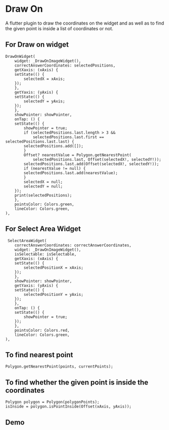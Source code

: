 # Draw On

A flutter plugin to draw the coordinates on the widget and as well as to find the given point is inside a list of coordinates or not.


## For Draw on widget 

```
DrawOnWidget(
    widget: _DrawOnImageWidget(),
    correctAnswerCoordinates: selectedPositions,
    getXaxis: (xAxis) {
    setState(() {
        selectedX = xAxis;
    });
    },
    getYaxis: (yAxis) {
    setState(() {
        selectedY = yAxis;
    });
    },
    showPointer: showPointer,
    onTap: () {
    setState(() {
        showPointer = true;
        if (selectedPositions.last.length > 3 &&
            selectedPositions.last.first == selectedPositions.last.last) {
        selectedPositions.add([]);
        }
        Offset? nearestValue = Polygon.getNearestPoint(
            selectedPositions.last, Offset(selectedX!, selectedY!));
        selectedPositions.last.add(Offset(selectedX!, selectedY!));
        if (nearestValue != null) {
        selectedPositions.last.add(nearestValue);
        }
        selectedX = null;
        selectedY = null;
    });
    print(selectedPositions);
    },
    pointsColor: Colors.green,
    lineColor: Colors.green,
),
```

## For Select Area Widget

```
 SelectAreaWidget(
    correctAnswerCoordinates: correctAnswerCoordinates,
    widget: _DrawOnImageWidget(),
    isSelectable: isSelectable,
    getXaxis: (xAxis) {
    setState(() {
        selectedPositionX = xAxis;
    });
    },
    showPointer: showPointer,
    getYaxis: (yAxis) {
    setState(() {
        selectedPositionY = yAxis;
    });
    },
    onTap: () {
    setState(() {
        showPointer = true;
    });
    },
    pointsColor: Colors.red,
    lineColor: Colors.green,
),
```


## To find nearest point

```
Polygon.getNearestPoint(points, currentPoints);
```





## To find whether the given point is inside the coordinates

```
Polygon polygon = Polygon(polygonPoints);
isInside = polygon.isPointInside(Offset(xAxis, yAxis));
```



## Demo

